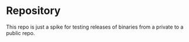# Repository

This repo is just a spike for testing releases of binaries from a private to a public repo.
